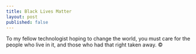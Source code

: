 ```yaml
---
title: Black Lives Matter
layout: post
published: false
---
```


To my fellow technologist hoping to change the world, you must care for the people who live in it, and those who had that right taken away. ©